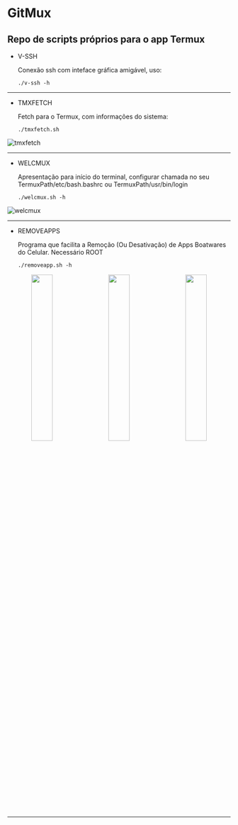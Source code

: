 # GitMux
## Repo de scripts próprios para o app Termux


- V-SSH

  Conexão ssh com inteface gráfica amigável, uso:

      ./v-ssh -h

-----------

- TMXFETCH

  Fetch para o Termux, com informações do sistema:
  
      ./tmxfetch.sh

![tmxfetch](https://github.com/Tk0082/giTmux/assets/105382833/54b7909d-cf1c-4fef-8dff-39750de8aa5f)

-----------

- WELCMUX
  
  Apresentação para início do terminal, configurar chamada 
  no seu TermuxPath/etc/bash.bashrc ou TermuxPath/usr/bin/login

      ./welcmux.sh -h

![welcmux](https://github.com/Tk0082/giTmux/assets/105382833/05dacbbb-c82a-4c50-b27b-367d6c4100d3)

-----------

- REMOVEAPPS

  Programa que facilita a Remoção (Ou Desativação) de Apps Boatwares do Celular.
  Necessário ROOT

      ./removeapp.sh -h

<div width="100%" align="center">
  <img src="https://github.com/Tk0082/giTmux/assets/105382833/7a0fbc59-acfb-4d29-88f1-22263da7e20e" width="31%" align="left"/>
  <img src="https://github.com/Tk0082/giTmux/assets/105382833/c4220cf9-0da2-4b00-b799-6e77bd5009f9" width="31%" align="center"/>
  <img src="https://github.com/Tk0082/giTmux/assets/105382833/10c1aa6e-591f-4024-b8f0-4da8f5bc7046" width="31%" align="right"/>
</div>

-----------
